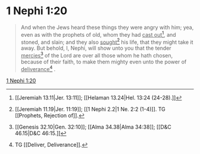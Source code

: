 # 1 Nephi 1:20

> And when the Jews heard these things they were angry with him; yea, even as with the prophets of old, whom they had <u>cast out</u>[^a], and stoned, and slain; and they also <u>sought</u>[^b] his life, that they might take it away. But behold, I, Nephi, will show unto you that the tender <u>mercies</u>[^c] of the Lord are over all those whom he hath chosen, because of their faith, to make them mighty even unto the power of <u>deliverance</u>[^d] .

[1 Nephi 1:20](https://www.churchofjesuschrist.org/study/scriptures/bofm/1-ne/1?lang=eng&id=p20#p20)


[^a]: [[Jeremiah 13.11|Jer. 13:11]]; [[Helaman 13.24|Hel. 13:24 (24-28).]]
[^b]: [[Jeremiah 11.19|Jer. 11:19]]; [[1 Nephi 2.2|1 Ne. 2:2 (1-4)]]. TG [[Prophets, Rejection of]].
[^c]: [[Genesis 32.10|Gen. 32:10]]; [[Alma 34.38|Alma 34:38]]; [[D&C 46.15|D&C 46:15.]]
[^d]: TG [[Deliver, Deliverance]].
